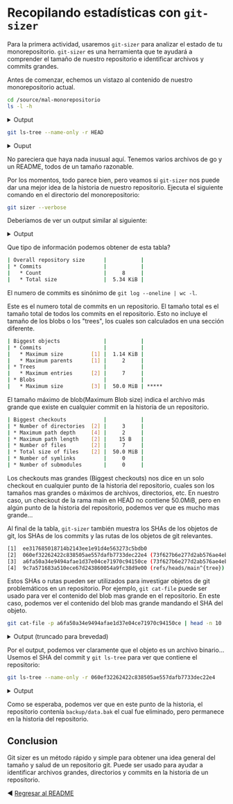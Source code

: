# Recopilando estadísticas con `git-sizer`

Para la primera actividad, usaremos `git-sizer` para analizar el estado de tu monorepositorio. `git-sizer` es una herramienta que te ayudará a comprender el tamaño de nuestro repositorio e identificar archivos y commits grandes.

Antes de comenzar, echemos un vistazo al contenido de nuestro monorepositorio actual.

```bash
cd /source/mal-monorepositorio
ls -l -h
```

<details><summary>Output</summary>

```bash
total 24K    
-rw-r--r--    1 root     root        1.1K May 15 22:24 LICENSE
-rw-r--r--    1 root     root         127 May 15 22:24 README.md
drwxr-xr-x    2 root     root        4.0K May 15 22:24 cmd
-rw-r--r--    1 root     root         190 May 15 22:24 go.mod
-rw-r--r--    1 root     root         896 May 15 22:24 go.sum
-rw-r--r--    1 root     root        1.1K May 15 22:24 main.go
```

</details>

```bash
git ls-tree --name-only -r HEAD
```

<details><summary>Ouput</summary>

```bash
LICENSE
README.md
cmd/root.go
go.mod
go.sum
main.go
```

</details>

No pareciera que haya nada inusual aquí. Tenemos varios archivos de go y un README, todos de un tamaño razonable.

Por los momentos, todo parece bien, pero veamos si `git-sizer` nos puede dar una mejor idea de la historia de nuestro repositorio. Ejecuta el siguiente comando en el directorio del monorepositorio:

```bash
git sizer --verbose
```

Deberíamos de ver un output similar al siguiente:

<details><summary>Output</summary>

```bash
Processing blobs: 11                        
Processing trees: 12                        
Processing commits: 8                        
Matching commits to trees: 8                        
Processing annotated tags: 0                        
Processing references: 3                        
| Name                         | Value     | Level of concern               |
| ---------------------------- | --------- | ------------------------------ |
| Overall repository size      |           |                                |
| * Commits                    |           |                                |
|   * Count                    |     8     |                                |
|   * Total size               |  5.34 KiB |                                |
| * Trees                      |           |                                |
|   * Count                    |    12     |                                |
|   * Total size               |  1.44 KiB |                                |
|   * Total tree entries       |    43     |                                |
| * Blobs                      |           |                                |
|   * Count                    |    11     |                                |
|   * Total size               |  50.0 MiB |                                |
| * Annotated tags             |           |                                |
|   * Count                    |     0     |                                |
| * References                 |           |                                |
|   * Count                    |     3     |                                |
|     * Branches               |     1     |                                |
|     * Remote-tracking refs   |     2     |                                |
|                              |           |                                |
| Biggest objects              |           |                                |
| * Commits                    |           |                                |
|   * Maximum size         [1] |  1.14 KiB |                                |
|   * Maximum parents      [1] |     2     |                                |
| * Trees                      |           |                                |
|   * Maximum entries      [2] |     7     |                                |
| * Blobs                      |           |                                |
|   * Maximum size         [3] |  50.0 MiB | *****                          |
|                              |           |                                |
| History structure            |           |                                |
| * Maximum history depth      |     8     |                                |
| * Maximum tag depth          |     0     |                                |
|                              |           |                                |
| Biggest checkouts            |           |                                |
| * Number of directories  [2] |     3     |                                |
| * Maximum path depth     [4] |     2     |                                |
| * Maximum path length    [2] |    15 B   |                                |
| * Number of files        [2] |     7     |                                |
| * Total size of files    [2] |  50.0 MiB |                                |
| * Number of symlinks         |     0     |                                |
| * Number of submodules       |     0     |                                |

[1]  ee317685018714b2143ee1e91d4e563273c5bdb0
[2]  060ef32262422c838505ae557dafb7733dec22e4 (73f627b6e277d2ab576ae4ebbcd4408a362c5437^{tree})
[3]  a6fa50a34e9494afae1d37e04ce71970c94150ce (73f627b6e277d2ab576ae4ebbcd4408a362c5437:backup/data.bak)
[4]  9c7a571683a510ece67d243860054a9fc38d9e00 (refs/heads/main^{tree})
```

</details>

Que tipo de información podemos obtener de esta tabla?

```bash
| Overall repository size      |           |                                |
| * Commits                    |           |                                |
|   * Count                    |     8     |                                |
|   * Total size               |  5.34 KiB |                                |
```

El numero de commits es sinónimo de `git log --oneline | wc -l`.

Este es el numero total de commits en un repositorio. El tamaño total es el tamaño total de todos los commits en el repositorio. Esto no incluye el tamaño de los blobs o los "trees", los cuales son calculados en una sección diferente.

```bash
| Biggest objects              |           |                                |
| * Commits                    |           |                                |
|   * Maximum size         [1] |  1.14 KiB |                                |
|   * Maximum parents      [1] |     2     |                                |
| * Trees                      |           |                                |
|   * Maximum entries      [2] |     7     |                                |
| * Blobs                      |           |                                |
|   * Maximum size         [3] |  50.0 MiB | *****                          |
```

El tamaño máximo de blob(Maximum Blob size) indica el archivo más grande que existe en cualquier commit en la historia de un repositorio.

```bash
| Biggest checkouts            |           |                                |
| * Number of directories  [2] |     3     |                                |
| * Maximum path depth     [4] |     2     |                                |
| * Maximum path length    [2] |    15 B   |                                |
| * Number of files        [2] |     7     |                                |
| * Total size of files    [2] |  50.0 MiB |                                |
| * Number of symlinks         |     0     |                                |
| * Number of submodules       |     0     |                                |
```

Los checkouts mas grandes (Biggest checkouts) nos dice en un solo checkout en cualquier punto de la historia del repositorio, cuales son los tamaños mas grandes o máximos de archivos, directorios, etc. En nuestro caso, un checkout de la rama main en HEAD no contiene 50.0MiB, pero en algún punto de la historia del repositorio, podemos ver que es mucho mas grande...

Al final de la tabla, `git-sizer` también muestra los SHAs de los objetos de git, los SHAs de los commits y las rutas de los objetos de git relevantes.

```bash
[1]  ee317685018714b2143ee1e91d4e563273c5bdb0
[2]  060ef32262422c838505ae557dafb7733dec22e4 (73f627b6e277d2ab576ae4ebbcd4408a362c5437^{tree})
[3]  a6fa50a34e9494afae1d37e04ce71970c94150ce (73f627b6e277d2ab576ae4ebbcd4408a362c5437:backup/data.bak)
[4]  9c7a571683a510ece67d243860054a9fc38d9e00 (refs/heads/main^{tree})
```

Estos SHAs o rutas pueden ser utilizados para investigar objetos de git problemáticos en un repositorio.
Por ejemplo, `git cat-file` puede ser usado para ver el contenido del blob mas grande en el repositorio.
En este caso, podemos ver el contenido del blob mas grande mandando el SHA del objeto.

```bash
git cat-file -p a6fa50a34e9494afae1d37e04ce71970c94150ce | head -n 10
```

<details><summary>Output (truncado para brevedad)</summary>

```bash
���ֶ���� ���t�F�j������Y�Iv���sMq}��\ZD���e��4$�\km�Z1O���i^Hp����ۙx�.x�~�7�`T�L.͠7׺��jApfeӝ�?0���]�|结�k�_�P��tV0��$�C�ﵻw�J|���35��0��I�D�������N���/���l�Buz��������8�I*��F��|��啕���o/�)څ�<     n+�����,r��������rZ���������%�bB<Xc�a�,Z���n������-�c�����,
��.���׳������.,w��B3#�XG���r
                            3j�0)~~۸���!wP��̻NМ��bn�������ޡ���]jk�̯S+-�[�Y��!la�ڙ�LT�
                                                                                   �3��|x�o(U�����9�6�c��;y����W��Ϋ�iҼ7h
                                                                                                                        G�ؓI�d^��b�q���%�zg�h
                                                                                                                                            �ȏ(a:�;04l��~;�B*�T���SG�o���h%�9�5]bU_o�m�a?�F-u�%>�H5��|e3T�j��t��D��>Q���U>�=2TF.�тus��I�L[�;��(�덾����ze�*�1^�8E�X�6z�#4��"��A��`J"�Dr�G�$�lÜS�/>
        ��^�,��s�����7��ݶ52v    �yn�iU1�{ ?[o�|{�uX�;�7���L�]6|ٓ��b �-����m�a/$�,��MK�-<����1��迼����pl>EC+b�#�YE�N��q�7�Z�Ěi90�iè/�Y:'�5c�v�tq/}x�͞,������Ѐc5Y����"��}�Օ
��p�i���pp��e�T]�Oco��w+;�      p�B�8�
!��7��[HQ�B�!�x����*w硁��\���F��IE�K��A�I�'
                                 �
                                  �7Вg��
                                        �4��~��nĩ�:Mg� Ea�87����aO���q\ګ�֠��GI76Q�3XL1�9ע��:����v���YQW$�"�@�@�_�}q��J���*Q0f��CՏUz. ��3�N��|A,�^�]i�\2�3�V�H��8�M`_a���NB:ͽ3�
                                                                                                                                                                             _D�C3�=�   ��&75��$�4ƊCŐ��2&�z����h2ѱ ���1�ya9N��Z&��R�����"t҂<<@�d�zU3t��ؖ­MP&����jǷ���k�a�J�hJ@��8A��v�/��-��g<ut��L�)�7�Q�2>F7�8M����p��e@~a�             �'�)�g�R��Y�E�g���q�N�tz�'c�p�!�%�q^�6D�恧�
ڭ"�W*�_�                                                                                  ��aLF�\M.�7�G0ݕ�]�8b
        �`���?���P�� Y�
F�Y�R�I�}�d��s!U�Ts�R�Qt-"�"T�ս!���0�@����X3��z�HҠb��x
9���F�z�ŧ��HV�t�h�[T�Y�]�l6�yԢܓB��;}��|e���=�q�zFt�z{D&�$��T�m#-A�bʼ�ZǶ�8<we���[�$U\b�Au�������H@��S>`/b�Cl1����v�_���M�.�&���9�i�x\�,{�7J�[pUmpQ���Eț�$�������,a����%�x���s�ź"Dqc44�� 5>c<[��"O6��Vp�*}@~�n��{��}����1�'�2�B
                                                                                                                                                                                                                             rD�0hϵy�ݷ���!��M8�������Ã'xA���?�LyQ+�R�� ҩH
```

</details>

Por el output, podemos ver claramente que el objeto es un archivo binario... Usemos el SHA del commit y `git ls-tree` para ver que contiene el repositorio:

```bash
git ls-tree --name-only -r 060ef32262422c838505ae557dafb7733dec22e4
```

<details><summary>Output</summary>

```bash
LICENSE
README.md
backup/data.bak
cmd/root.go
go.mod
go.sum
main.go
```

</details>

Como se esperaba, podemos ver que en este punto de la historia, el repositorio contenía `backup/data.bak` el cual fue eliminado, pero permanece en la historia del repositorio.

## Conclusion

Git sizer es un método rápido y simple para obtener una idea general del tamaño y salud de un repositorio git. Puede ser usado para ayudar a identificar archivos grandes, directorios y commits en la historia de un repositorio.

:arrow_backward: [Regresar al README](../README.md)
